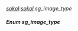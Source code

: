 _[sokol](../../modules/sokol/sokol-module.md):[sokol](../../modules/sokol/sokol-module.md).sg\_image\_type_
##### Enum sg\_image\_type
